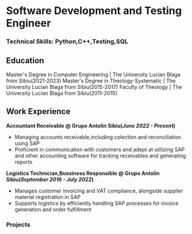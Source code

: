 # Software Development and Testing Engineer

### Technical Skills: Python,C++,Testing,SQL


## Education
Master's Degree in Computer Engineering | The University Lucian Blaga from Sibiu(2021-2023)
Master's Degree in Theology-Systematic | The University Lucian Blaga from Sibiu(2015-2017)
Faculty of Theology | The University Lucian Blaga from Sibiu(2011-2015)

## Work Experience
**Accountant Receivable @ Grupo Antolin Sibiu(_June 2022 - Present_)**
- Managing accounts receivable,including colection and reconciliation using SAP
- Proficient in communication with customers and adept at utilizing SAP and other accounting software for tracking receivables and generating reports
  
**Logistics Technician,Bussiness Responsible  @ Grupo Antolin Sibiu(_September 2016 - July 2022_)**
- Manages customer invoicing and VAT compliance, alongside supplier material registration in SAP
- Supports logistics by efficiently handling SAP processes for invoice generation and order fulfillment 
  

### Projects
